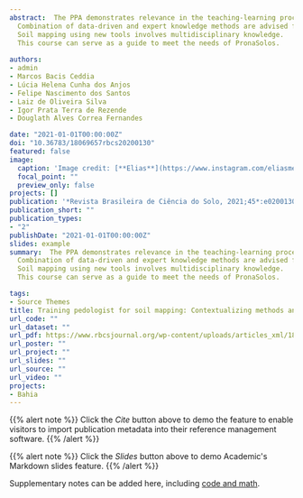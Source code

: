 ```yaml
---
abstract:  The PPA demonstrates relevance in the teaching-learning process of soil mapping.
  Combination of data-driven and expert knowledge methods are advised for future courses.
  Soil mapping using new tools involves multidisciplinary knowledge.
  This course can serve as a guide to meet the needs of PronaSolos.
  
authors:
- admin
- Marcos Bacis Ceddia
- Lúcia Helena Cunha dos Anjos
- Felipe Nascimento dos Santos 
- Laiz de Oliveira Silva
- Igor Prata Terra de Rezende
- Douglath Alves Correa Fernandes

date: "2021-01-01T00:00:00Z"
doi: "10.36783/18069657rbcs20200130"
featured: false
image:
  caption: 'Image credit: [**Elias**](https://www.instagram.com/eliasmendescosta/?hl=pt-br)'
  focal_point: ""
  preview_only: false
projects: []
publication: '*Revista Brasileira de Ciência do Solo, 2021;45*:e0200130'
publication_short: ""
publication_types:
- "2"
publishDate: "2021-01-01T00:00:00Z"
slides: example
summary:  The PPA demonstrates relevance in the teaching-learning process of soil mapping.
  Combination of data-driven and expert knowledge methods are advised for future courses.
  Soil mapping using new tools involves multidisciplinary knowledge.
  This course can serve as a guide to meet the needs of PronaSolos.

tags:
- Source Themes
title: Training pedologist for soil mapping: Contextualizing methods and its accuracy using the project pedagogy
url_code: ""
url_dataset: ""
url_pdf: https://www.rbcsjournal.org/wp-content/uploads/articles_xml/1806-9657-rbcs-45-e0200130/1806-9657-rbcs-45-e0200130.x22228.pdf
url_poster: ""
url_project: ""
url_slides: ""
url_source: ""
url_video: ""
projects:
- Bahia
---
```


{{% alert note %}}
Click the *Cite* button above to demo the feature to enable visitors to import publication metadata into their reference management software.
{{% /alert %}}

{{% alert note %}}
Click the *Slides* button above to demo Academic's Markdown slides feature.
{{% /alert %}}

Supplementary notes can be added here, including [code and math](https://sourcethemes.com/academic/docs/writing-markdown-latex/).

